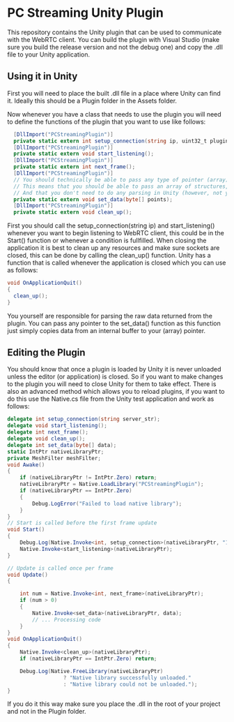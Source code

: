 # PC Streaming Unity Plugin
This repository contains the Unity plugin that can be used to communicate with the WebRTC client. You can build the plugin with Visual Studio (make sure you build the release version and not the debug one) and copy the .dll file to your Unity application.

## Using it in Unity
First you will need to place the built .dll file in a place where Unity can find it. Ideally this should be a Plugin folder in the Assets folder. 

Now whenever you have a class that needs to use the plugin you will need to define the functions of the plugin that you want to use like follows:

```csharp
  [DllImport("PCStreamingPlugin")]
  private static extern int setup_connection(string ip, uint32_t plugin);
  [DllImport("PCStreamingPlugin")]
  private static extern void start_listening();
  [DllImport("PCStreamingPlugin")]
  private static extern int next_frame();
  [DllImport("PCStreamingPlugin")]
  // You should technically be able to pass any type of pointer (array) to the plugin, however this has not yet been tested
  // This means that you should be able to pass an array of structures, i.e. points, and that the array should fill itself
  // And that you don't need to do any parsing in Unity (however, not yet tested)
  private static extern void set_data(byte[] points);
  [DllImport("PCStreamingPlugin")]
  private static extern void clean_up();
```

First you should call the setup_connection(string ip) and start_listening() whenever you want to begin listening to WebRTC client, this could be in the Start() function or whenever a condition is fullfilled. When closing the application it is best to clean up any resources and make sure sockets are closed, this can be done by calling the clean_up() function. Unity has a function that is called whenever the application is closed which you can use as follows:

```csharp
void OnApplicationQuit()
{
  clean_up();
}
```

You yourself are responsible for parsing the raw data returned from the plugin. You can pass any pointer to the set_data() function as this function just simply copies data from an internal buffer to your (array) pointer.

## Editing the Plugin
You should know that once a plugin is loaded by Unity it is never unloaded unless the editor (or application) is closed. So if you want to make changes to the plugin you will need to close Unity for them to take effect. There is also an advanced method which allows you to reload plugins, if you want to do this use the Native.cs file from the Unity test application and work as follows:

```csharp
delegate int setup_connection(string server_str);
delegate void start_listening();
delegate int next_frame();
delegate void clean_up();
delegate int set_data(byte[] data);
static IntPtr nativeLibraryPtr;
private MeshFilter meshFilter;
void Awake()
{
    if (nativeLibraryPtr != IntPtr.Zero) return;
    nativeLibraryPtr = Native.LoadLibrary("PCStreamingPlugin");
    if (nativeLibraryPtr == IntPtr.Zero)
    {
        Debug.LogError("Failed to load native library");
    }
}
// Start is called before the first frame update
void Start()
{
    Debug.Log(Native.Invoke<int, setup_connection>(nativeLibraryPtr, "172.22.107.250"));
    Native.Invoke<start_listening>(nativeLibraryPtr);
}

// Update is called once per frame
void Update()
{

    int num = Native.Invoke<int, next_frame>(nativeLibraryPtr);
    if (num > 0)
    {
        Native.Invoke<set_data>(nativeLibraryPtr, data);
        // ... Processing code
    }
}
void OnApplicationQuit()
{
    Native.Invoke<clean_up>(nativeLibraryPtr);
    if (nativeLibraryPtr == IntPtr.Zero) return;

    Debug.Log(Native.FreeLibrary(nativeLibraryPtr)
                  ? "Native library successfully unloaded."
                  : "Native library could not be unloaded.");
}
```

If you do it this way make sure you place the .dll in the root of your project and not in the Plugin folder.
